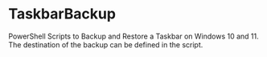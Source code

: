 # TaskbarBackup
PowerShell Scripts to Backup and Restore a Taskbar on Windows 10 and 11. The destination of the backup can be defined in the script.
